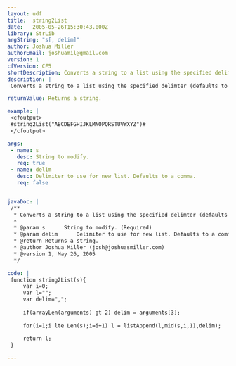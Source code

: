 ```yaml
---
layout: udf
title:  string2List
date:   2005-05-26T15:30:43.000Z
library: StrLib
argString: "s[, delim]"
author: Joshua Miller
authorEmail: joshuamil@gmail.com
version: 1
cfVersion: CF5
shortDescription: Converts a string to a list using the specified delimter (defaults to comma). Returns a list.
description: |
 Converts a string to a list using the specified delimter (defaults to comma). Returns a list.

returnValue: Returns a string.

example: |
 <cfoutput>
 #string2List("ABCDEFGHIJKLMNOPQRSTUVWXYZ")#
 </cfoutput>

args:
 - name: s
   desc: String to modify.
   req: true
 - name: delim
   desc: Delimiter to use for new list. Defaults to a comma.
   req: false


javaDoc: |
 /**
  * Converts a string to a list using the specified delimter (defaults to comma). Returns a list.
  * 
  * @param s      String to modify. (Required)
  * @param delim      Delimiter to use for new list. Defaults to a comma. (Optional)
  * @return Returns a string. 
  * @author Joshua Miller (josh@joshuasmiller.com) 
  * @version 1, May 26, 2005 
  */

code: |
 function string2List(s){
     var i=0;
     var l="";
     var delim=",";
     
     if(arrayLen(arguments) gt 2) delim = arguments[3];
     
     for(i=1;i lte Len(s);i=i+1) l = listAppend(l,mid(s,i,1),delim);
 
     return l;
 }

---
```



